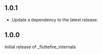 ## 1.0.1

 - Update a dependency to the latest release.

## 1.0.0

Initial release of \_fluttefire_internals
